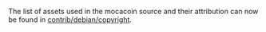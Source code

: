 The list of assets used in the mocacoin source and their attribution can now be found in [contrib/debian/copyright](../contrib/debian/copyright).
